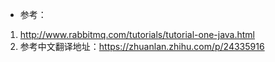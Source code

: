 * 参考：
1. http://www.rabbitmq.com/tutorials/tutorial-one-java.html
1. 参考中文翻译地址：https://zhuanlan.zhihu.com/p/24335916